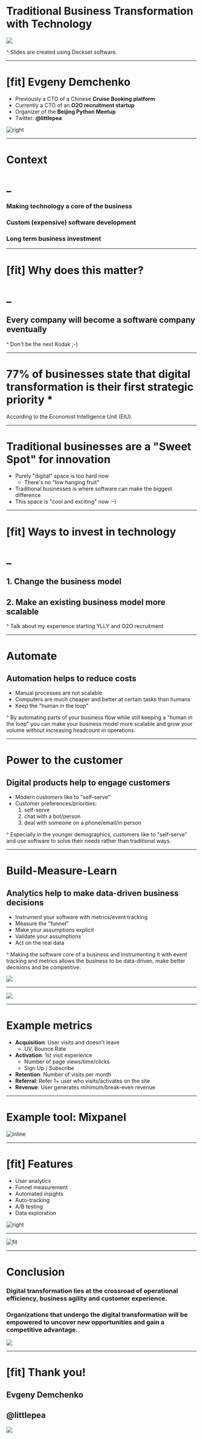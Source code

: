 # Traditional **Business** Transformation with **Technology**

![](http://www.oecd.org/media/oecdorg/directorates/directorateforsciencetechnologyandindustry/digital/shutterstock_483201079.jpg)

^ Slides are created using Deckset software.

---

# [fit] Evgeny Demchenko

- Previously a CTO of a Chinese **Cruise Booking platform**
- Currently a CTO of an **O2O recruitment startup**
- Organizer of the **Beijing Python Meetup**
- Twitter: **@littlepea**

![right](https://github.com/littlepea/business-technology-talk/blob/master/avatar2.jpg?raw=true)

---

# Context

# _

### Making technology a **core of the business**

### Custom (expensive) **software development**

### Long term business **investment**

---

# [fit] Why does this matter?

# _

## **Every** company will become a **software company** eventually

^ Don't be the next Kodak ;-)

---

# **77%** of businesses state that digital transformation is their **first strategic priority** *

According to the Economist Intelligence Unit (EIU).

---

# Traditional businesses are a **"Sweet Spot"** for innovation

* Purely "digital" space is too hard now
  * There's no "low hanging fruit"
* Traditional businesses is where software can make the biggest difference
* This space is "cool and exciting" now :-)

---

# [fit] Ways to **invest in technology**

# _

## 1. **Change** the business model

## 2. Make an existing business model more **scalable**

^ Talk about my experience starting YLLY and O2O recruitment

---

# **Automate**

## Automation helps to **reduce costs**

* Manual processes are not scalable
* Computers are much cheaper and better at certain tasks than humans
* Keep the "human in the loop"

^ By automating parts of your business flow while still keeping a "human in the loop"
you can make your business model more scalable and grow your volume without increasing headcount in operations.

---

# Power to the **customer**

## Digital products help to **engage** customers

* Modern customers like to "self-serve"
* Customer preferences/priorities:
  1. self-serve
  2. chat with a bot/person
  3. deal with someone on a phone/email/in person

^ Especially in the younger demographics, customers like to "self-serve"
and use software to solve their needs rather than traditional ways.

---

# Build-**Measure**-Learn

## Analytics help to make **data-driven** business decisions

* Instrument your software with metrics/event tracking
* Measure the "funnel"
* Make your assumptions explicit
* Validate your assumptions
* Act on the real data

^ Making the software core of a business and instrumenting it with event tracking and metrics
allows the business to be data-driven, make better decisions and be competitive.

![](http://www.cu-tcdc.com/wp-content/uploads/2014/07/Diagrame-031.jpg)

---

![](https://cdn.slidemodel.com/wp-content/uploads/6337-02-5-aarrr-metrics-funnel-1.jpg)

---

# Example metrics

* **Acquisition**: User visits and doesn't leave
  * UV, Bounce Rate
* **Activation**: 1st visit experience
  * Number of page views/time/clicks
  * Sign Up / Subscribe
* **Retention**:  Number of visits per month
* **Referral**: Refer 1+ user who visits/activates on the site
* **Revenue**: User generates minimum/break-even revenue

---

# Example tool: **Mixpanel**

![inline](https://mixpanel.com/wp-content/uploads/2017/03/segmentation-hero@2x-1.png)

---

# [fit] Features

* User analytics
* Funnel measurement
* Automated insights
* Auto-tracking
* A/B testing
* Data exploration

![right](https://mixpanel.com/wp-content/uploads/2017/03/retention2x.png)

---

![fit](https://mixpanel.com/wp-content/uploads/2017/03/question-1.png)

---

# Conclusion

### Digital transformation lies at the crossroad of **operational efficiency**, **business agility** and **customer experience**.

### Organizations that undergo the digital transformation will be empowered to **uncover new opportunities** and **gain a competitive advantage**.

![](https://blogs-images.forbes.com/sap/files/2016/05/SAPPHIRE-NOW-Digital-Transformation-in-Financial-Services-05-25-2016-A-1200x800.jpg)

---

# [fit] Thank you!

## **Evgeny Demchenko**

## **@littlepea**

![](https://www.emotivebrand.com/wp-content/uploads/2017/02/the_thing_about_digital.jpg)
